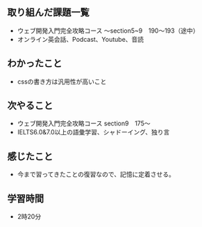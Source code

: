 ## 取り組んだ課題一覧
- ウェブ開発入門完全攻略コース 〜section5~9　190〜193（途中）
- オンライン英会話、Podcast、Youtube、音読
## わかったこと
- cssの書き方は汎用性が高いこと
## 次やること
- ウェブ開発入門完全攻略コース section9　175〜
- IELTS6.0&7.0以上の語彙学習、シャドーイング、独り言
## 感じたこと
- 今まで習ってきたことの復習なので、記憶に定着させる。
## 学習時間
- 2時20分
